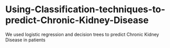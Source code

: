 # Using-Classification-techniques-to-predict-Chronic-Kidney-Disease
We used logistic regression and decision trees to predict Chronic Kidney Disease in patients
